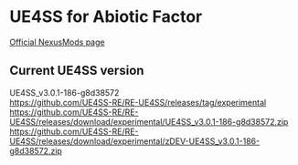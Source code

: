 # UE4SS for Abiotic Factor
[Official NexusMods page](https://www.nexusmods.com/abioticfactor/mods/35)

## Current UE4SS version
UE4SS_v3.0.1-186-g8d38572  
https://github.com/UE4SS-RE/RE-UE4SS/releases/tag/experimental  
https://github.com/UE4SS-RE/RE-UE4SS/releases/download/experimental/UE4SS_v3.0.1-186-g8d38572.zip    
https://github.com/UE4SS-RE/RE-UE4SS/releases/download/experimental/zDEV-UE4SS_v3.0.1-186-g8d38572.zip